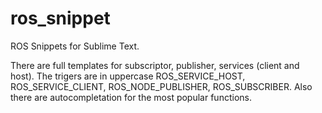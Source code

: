 # ros_snippet
ROS Snippets for Sublime Text.

There are full templates for subscriptor, publisher, services (client and host). The trigers are in uppercase ROS_SERVICE_HOST, ROS_SERVICE_CLIENT, ROS_NODE_PUBLISHER, ROS_SUBSCRIBER.
Also there are autocompletation for the most popular functions.

